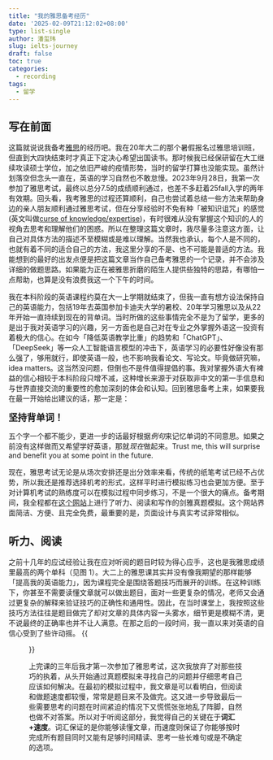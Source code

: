 ```yaml
---
title: "我的雅思备考经历"
date: '2025-02-09T21:12:02+08:00'
type: list-single
author: 潘玺玮
slug: ielts-journey
draft: false
toc: true
categories:
  - recording
tags:
  - 留学
---
```

## 写在前面
这篇就说说我备考[雅思](https://www.chinaielts.org/)的经历吧。我在20年大二的那个暑假报名过雅思培训班，但直到大四快结束时才真正下定决心希望出国读书。那时候我已经保研留在大工继续攻读硕士学位，加之依旧严峻的疫情形势，当时的留学打算也没能实现。虽然计划落空但念头一直在，英语的学习自然也不敢怠慢。2023年9月28日，我第一次参加了雅思考试，最终以总分7.5的成绩顺利通过，也差不多赶着25fall入学的两年有效期。回头看，我考雅思的过程还算顺利，自己也尝试着总结一些方法来帮助身边的亲人朋友顺利通过雅思考试，但在分享经验时不免有种「被知识诅咒」的感觉 (英文叫做[curse of knowledge/expertise](https://en.wikipedia.org/wiki/Curse_of_knowledge))，有时很难从没有掌握这个知识的人的视角去思考和理解他们的困惑。所以在整理这篇文章时，我尽量多注意这方面，让自己对具体方法的描述不至模糊或是难以理解。当然我也承认，每个人是不同的，也就有着不同的适合自己的方法，我这里分享的不是、也不可能是普适的方法。我能想到的最好的出发点便是把这篇文章当作自己备考雅思的一个记录，并不会涉及详细的做题思路。如果能为正在被雅思折磨的陌生人提供些独特的思路，有哪怕一点帮助，也算是没有浪费我这一个下午的时间。

我在本科阶段的英语课程约莫在大一上学期就结束了，但我一直有想方设法保持自己的英语能力，包括19年去英国参加卡迪夫大学的暑校、20年学习雅思以及从22年开始一直持续到现在的背单词。当时所做的这些事情完全不是为了留学，更多的是出于我对英语学习的兴趣，另一方面也是自己对在专业之外掌握外语这一投资有着极大的信心。在如今「降低英语教学比重」的趋势和「ChatGPT」、「DeepSeek」等一众人工智能语言模型的冲击下，英语学习的必要性好像没有那么强了，够用就行，即使英语一般，也不影响我看论文、写论文。毕竟做研究嘛，idea matters。这当然没问题，但倒也不是件值得提倡的事。我对掌握外语大有裨益的信心相较于本科阶段只增不减，这种增长来源于对获取非中文的第一手信息和与世界直接交流的重要性的愈加深刻的体会和认知。回到雅思备考上来，如果要我在最一开始给出建议的话，那一定是：

<font size="4">**坚持背单词！**</font>

五个字一个都不能少，更进一步的话最好根据*例句*来记忆单词的不同意思。如果之前没有这样做而又希望学好英语，那就*现在*做起来。Trust me, this will surprise and benefit you at some point in the future.

现在，雅思考试无论是从场次安排还是出分效率来看，传统的纸笔考试已经不占优势，所以我还是推荐选择机考的形式，这样平时进行模拟练习也会更加方便。至于对计算机考试的熟练度可以在模拟过程中同步练习，不是一个很大的痛点。备考期间，我全程都在[这个网站](https://ieltscat.xdf.cn/mock)上进行了听力、阅读和写作的剑雅真题模拟。这个网站界面简洁、方便、且完全免费，最重要的是，页面设计与真实考试非常相似。

## 听力、阅读
之前十几年的应试经验让我在应对听阅的题目时较为得心应手，这也是我雅思成绩里最高的两个单科（见图 1）。大二上的雅思课其实并没有像我期望的那样能够「提高我的英语能力」，因为课程完全是围绕答题技巧而展开的训练。在这种训练下，你甚至不需要读懂文章就可以做出题目，面对一些更复杂的情况，老师又会通过更复杂的解释来验证技巧的正确性和通用性。因此，在当时课堂上，我按照这些技巧方法往往是题目做完了却对文章的具体内容一头雾水，细节更是模糊不清，更不说最终的正确率也并不让人满意。在那之后的一段时间，我一直以来对英语的自信心受到了些许动摇。
{{<figure src="/figures/blogFigs/chinese_blog/2025-02-09-ielts_score.png" caption="图 1：我的雅思成绩，2023年10月7日" width="900">}}

上完课的三年后我才第一次参加了雅思考试，这次我放弃了对那些技巧的执着，从头开始通过真题模拟来寻找自己的问题并仔细思考自己应该如何解决。在最初的模拟过程中，我文章是可以看明白，但阅读和做题速度都较慢，常常是题目来不及做完。这又进一步导致最后一些需要思考的问题在时间紧迫的情况下又慌慌张张地乱了阵脚，自然也做不对答案。所以对于听阅这部分，我觉得自己的关键在于**词汇+速度**。词汇保证的是你能够读懂文章，而速度则保证了你能够按时完成所有题目同时又能有足够时间精读、思考一些长难句或是不确定的选项。
